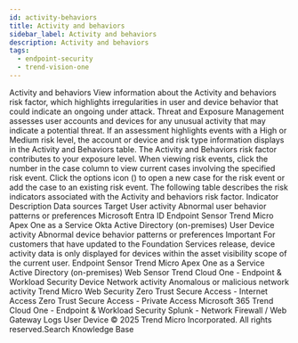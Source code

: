 ```yaml
---
id: activity-behaviors
title: Activity and behaviors
sidebar_label: Activity and behaviors
description: Activity and behaviors
tags:
  - endpoint-security
  - trend-vision-one
---
```


 Activity and behaviors View information about the Activity and behaviors risk factor, which highlights irregularities in user and device behavior that could indicate an ongoing under attack. Threat and Exposure Management assesses user accounts and devices for any unusual activity that may indicate a potential threat. If an assessment highlights events with a High or Medium risk level, the account or device and risk type information displays in the Activity and Behaviors table. The Activity and Behaviors risk factor contributes to your exposure level. When viewing risk events, click the number in the case column to view current cases involving the specified risk event. Click the options icon () to open a new case for the risk event or add the case to an existing risk event. The following table describes the risk indicators associated with the Activity and behaviors risk factor. Indicator Description Data sources Target User activity Abnormal user behavior patterns or preferences Microsoft Entra ID Endpoint Sensor Trend Micro Apex One as a Service Okta Active Directory (on-premises) User Device activity Abnormal device behavior patterns or preferences Important For customers that have updated to the Foundation Services release, device activity data is only displayed for devices within the asset visibility scope of the current user. Endpoint Sensor Trend Micro Apex One as a Service Active Directory (on-premises) Web Sensor Trend Cloud One - Endpoint & Workload Security Device Network activity Anomalous or malicious network activity Trend Micro Web Security Zero Trust Secure Access - Internet Access Zero Trust Secure Access - Private Access Microsoft 365 Trend Cloud One - Endpoint & Workload Security Splunk - Network Firewall / Web Gateway Logs User Device © 2025 Trend Micro Incorporated. All rights reserved.Search Knowledge Base